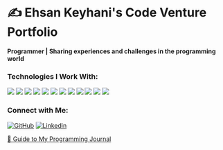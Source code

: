 # ✍️ Ehsan Keyhani's Code Venture Portfolio

**Programmer | Sharing experiences and challenges in the programming world**

### Technologies I Work With:

![](/public/icons/32*32/js.svg)
![](/public/icons/32*32/ts.svg)
![](/public/icons/32*32/react.svg)
![](/public/icons/32*32/next.svg)
![](/public/icons/32*32/socket.svg)
![](/public/icons/32*32/redux.svg)
![](/public/icons/32*32/graphQl.svg)
![](/public/icons/32*32/api.svg)
![](/public/icons/32*32/tailwindcss.svg)
![](/public/icons/32*32/mui.svg)
![](/public/icons/32*32/html.svg)
![](/public/icons/32*32/css.svg)

### Connect with Me:

[![GitHub](/public/icons/32*32/github.svg)](https://github.com/EhsanKey)
[![Linkedin](/public/icons/32*32/linkedin.svg)](https://www.linkedin.com/in/ehsankey)


[🔗 Guide to My Programming Journal](#programming-journal)



